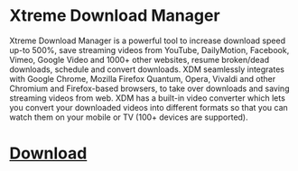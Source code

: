 # Xtreme Download Manager
Xtreme Download Manager is a powerful tool to increase download speed up-to 500%, save streaming videos from YouTube, DailyMotion, Facebook, Vimeo, Google Video and 1000+ other websites, resume broken/dead downloads, schedule and convert downloads. XDM seamlessly integrates with Google Chrome, Mozilla Firefox Quantum, Opera, Vivaldi and other Chromium and Firefox-based browsers, to take over downloads and saving streaming videos from web. XDM has a built-in video converter which lets you convert your downloaded videos into different formats so that you can watch them on your mobile or TV (100+ devices are supported).

# <a href="http://xdman.sourceforge.net/#downloads" download>Download</a>
